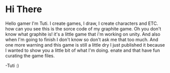 # Hi There
Hello gamer I'm Tuti. I create games, I draw, I create characters and ETC. how can you see this is the sorce code of my graphite game. Oh you don't know what graphite is! it's a little game that i'm working on unity. And also when I'm going to finish I don't know so don't ask me that too much. And one more warning and this game is still a little dry I just published it because I wanted to show you a little bit of what I'm doing. enate and that have fun curating the game files.

-Tuti :)

